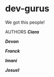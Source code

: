 # dev-gurus
We got this people!

AUTHORS
***Ciara***

***Devon***

***Franck***

***Imani***

***Josuel***

